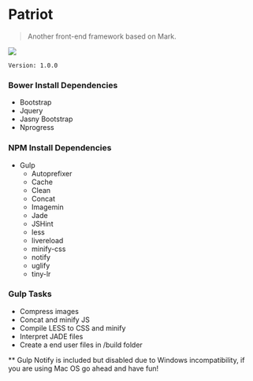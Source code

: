 # Patriot

> Another front-end framework based on Mark.

![](http://img4.wikia.nocookie.net/__cb20140214081301/ironman/images/thumb/6/6d/Iron-Patriot.png/185px-Iron-Patriot.png)

`Version: 1.0.0`


### Bower Install Dependencies

* Bootstrap
* Jquery
* Jasny Bootstrap
* Nprogress

### NPM Install Dependencies

* Gulp
	* Autoprefixer
	* Cache
	* Clean
	* Concat
	* Imagemin
	* Jade
	* JSHint
	* less
	* livereload
	* minify-css
	* notify
	* uglify
	* tiny-lr

### Gulp Tasks

* Compress images
* Concat and minify JS
* Compile LESS to CSS and minify
* Interpret JADE files
* Create a end user files in /build folder

** Gulp Notify is included but disabled due to Windows incompatibility, if you are using Mac OS go ahead and have fun!
